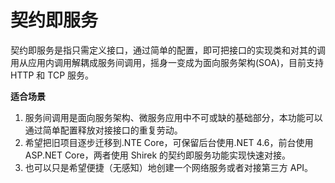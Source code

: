 # 契约即服务

契约即服务是指只需定义接口，通过简单的配置，即可把接口的实现类和对其的调用从应用内调用解耦成服务间调用，摇身一变成为面向服务架构(SOA)，目前支持 HTTP 和 TCP 服务。

**适合场景**

1. 服务间调用是面向服务架构、微服务应用中不可或缺的基础部分，本功能可以通过简单配置释放对接接口的重复劳动。
2. 希望把旧项目逐步迁移到.NTE Core，可保留后台使用.NET 4.6，前台使用 ASP.NET Core，两者使用 Shirek 的契约即服务功能实现快速对接。
3. 也可以只是希望便捷（无感知）地创建一个网络服务或者对接第三方 API。
